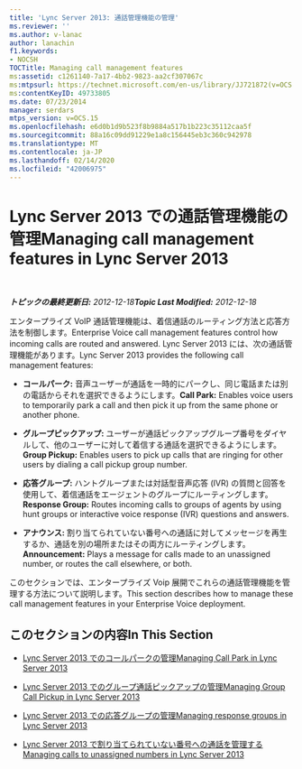 ```yaml
---
title: 'Lync Server 2013: 通話管理機能の管理'
ms.reviewer: ''
ms.author: v-lanac
author: lanachin
f1.keywords:
- NOCSH
TOCTitle: Managing call management features
ms:assetid: c1261140-7a17-4bb2-9823-aa2cf307067c
ms:mtpsurl: https://technet.microsoft.com/en-us/library/JJ721872(v=OCS.15)
ms:contentKeyID: 49733805
ms.date: 07/23/2014
manager: serdars
mtps_version: v=OCS.15
ms.openlocfilehash: e6d0b1d9b523f8b9884a517b1b223c35112caa5f
ms.sourcegitcommit: 88a16c09dd91229e1a8c156445eb3c360c942978
ms.translationtype: MT
ms.contentlocale: ja-JP
ms.lasthandoff: 02/14/2020
ms.locfileid: "42006975"
---
```

<div data-xmlns="http://www.w3.org/1999/xhtml">

<div class="topic" data-xmlns="http://www.w3.org/1999/xhtml" data-msxsl="urn:schemas-microsoft-com:xslt" data-cs="http://msdn.microsoft.com/">

<div data-asp="http://msdn2.microsoft.com/asp">

# <a name="managing-call-management-features-in-lync-server-2013"></a><span data-ttu-id="8350e-102">Lync Server 2013 での通話管理機能の管理</span><span class="sxs-lookup"><span data-stu-id="8350e-102">Managing call management features in Lync Server 2013</span></span>

</div>

<div id="mainSection">

<div id="mainBody">

<span> </span>

<span data-ttu-id="8350e-103">_**トピックの最終更新日:** 2012-12-18_</span><span class="sxs-lookup"><span data-stu-id="8350e-103">_**Topic Last Modified:** 2012-12-18_</span></span>

<span data-ttu-id="8350e-104">エンタープライズ VoIP 通話管理機能は、着信通話のルーティング方法と応答方法を制御します。</span><span class="sxs-lookup"><span data-stu-id="8350e-104">Enterprise Voice call management features control how incoming calls are routed and answered.</span></span> <span data-ttu-id="8350e-105">Lync Server 2013 には、次の通話管理機能があります。</span><span class="sxs-lookup"><span data-stu-id="8350e-105">Lync Server 2013 provides the following call management features:</span></span>

  - <span data-ttu-id="8350e-106">**コールパーク:** 音声ユーザーが通話を一時的にパークし、同じ電話または別の電話からそれを選択できるようにします。</span><span class="sxs-lookup"><span data-stu-id="8350e-106">**Call Park:** Enables voice users to temporarily park a call and then pick it up from the same phone or another phone.</span></span>

  - <span data-ttu-id="8350e-107">**グループピックアップ:** ユーザーが通話ピックアップグループ番号をダイヤルして、他のユーザーに対して着信する通話を選択できるようにします。</span><span class="sxs-lookup"><span data-stu-id="8350e-107">**Group Pickup:** Enables users to pick up calls that are ringing for other users by dialing a call pickup group number.</span></span>

  - <span data-ttu-id="8350e-108">**応答グループ:** ハントグループまたは対話型音声応答 (IVR) の質問と回答を使用して、着信通話をエージェントのグループにルーティングします。</span><span class="sxs-lookup"><span data-stu-id="8350e-108">**Response Group:** Routes incoming calls to groups of agents by using hunt groups or interactive voice response (IVR) questions and answers.</span></span>

  - <span data-ttu-id="8350e-109">**アナウンス:** 割り当てられていない番号への通話に対してメッセージを再生するか、通話を別の場所またはその両方にルーティングします。</span><span class="sxs-lookup"><span data-stu-id="8350e-109">**Announcement:** Plays a message for calls made to an unassigned number, or routes the call elsewhere, or both.</span></span>

<span data-ttu-id="8350e-110">このセクションでは、エンタープライズ Voip 展開でこれらの通話管理機能を管理する方法について説明します。</span><span class="sxs-lookup"><span data-stu-id="8350e-110">This section describes how to manage these call management features in your Enterprise Voice deployment.</span></span>

<div>

## <a name="in-this-section"></a><span data-ttu-id="8350e-111">このセクションの内容</span><span class="sxs-lookup"><span data-stu-id="8350e-111">In This Section</span></span>

  - [<span data-ttu-id="8350e-112">Lync Server 2013 でのコールパークの管理</span><span class="sxs-lookup"><span data-stu-id="8350e-112">Managing Call Park in Lync Server 2013</span></span>](lync-server-2013-managing-call-park.md)

  - [<span data-ttu-id="8350e-113">Lync Server 2013 でのグループ通話ピックアップの管理</span><span class="sxs-lookup"><span data-stu-id="8350e-113">Managing Group Call Pickup in Lync Server 2013</span></span>](lync-server-2013-managing-group-call-pickup.md)

  - [<span data-ttu-id="8350e-114">Lync Server 2013 での応答グループの管理</span><span class="sxs-lookup"><span data-stu-id="8350e-114">Managing response groups in Lync Server 2013</span></span>](lync-server-2013-managing-response-groups.md)

  - [<span data-ttu-id="8350e-115">Lync Server 2013 で割り当てられていない番号への通話を管理する</span><span class="sxs-lookup"><span data-stu-id="8350e-115">Managing calls to unassigned numbers in Lync Server 2013</span></span>](lync-server-2013-managing-calls-to-unassigned-numbers.md)

</div>

</div>

<span> </span>

</div>

</div>

</div>

